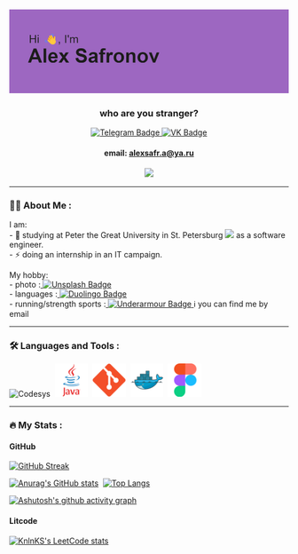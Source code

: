 ### 

<!--
**safroalex/safroalex** is a ✨ _special_ ✨ repository because its `README.md` (this file) appears on your GitHub profile.

Here are some ideas to get you started:

- 🔭 I’m currently working on ...
- 🌱 I’m currently learning ...
- 👯 I’m looking to collaborate on ...
- 🤔 I’m looking for help with ...
- 💬 Ask me about ....
- 📫 How to reach me: ...
- 😄 Pronouns: ...
- ⚡ Fun fact: ...
-->


<div id="header" align="center">
  
 <img src="https://github.com/safroalex/safroalex/blob/main/header.png" width="1500"/>
  
  <div id="badges" align="center">

  ### who are you stranger?
    
  <a href="https://t.me/safroalex">
    <img src="https://img.shields.io/badge/telegram-blue?logo=telegram&logoColor=white&style=for-the-badge" alt="Telegram Badge"/>
 </a>
  
  <a href="https://vk.com/safroalex">
    <img src="https://img.shields.io/badge/VK-blue?logo=VK&logoColor=white&style=for-the-badge" alt="VK Badge"/>
 </a>
  
  #### email: alexsafr.a@ya.ru
    
  <img src="https://media.giphy.com/media/5Hx5bfpf3ojCADpfxb/giphy.gif" width="1500"/>

 </div>
  
  ---
  
  <div id="about me" align="left">
  
  ### :man_technologist: About Me :
 I am:\
    - :telescope: studying at Peter the Great University in St. Petersburg  <img src="https://media.giphy.com/media/WUlplcMpOCEmTGBtBW/giphy.gif" width="30"> as a software engineer.\
    - :zap: doing an internship in an IT campaign.
    
 My hobby:\
    - photo  :<a href="https://unsplash.com/@safroalex">
    <img src="https://img.shields.io/badge/Unsplash-white?logo=Unsplash&logoColor=black&style=for-the-badge" alt="Unsplash Badge"/>
    </a>
    \
    - languages :<a href="https://www.duolingo.com/profile/alexsafr">
    <img src="https://img.shields.io/badge/Duolingo-green?logo=duolingo&logoColor=white&style=for-the-badge" alt="Duolingo Badge"/>
    </a>
    \
    - running/strength sports :<a href="https://www.mapmyrun.com/auth/login?next=%2Factivity_feed">
    <img src="https://img.shields.io/badge/underarmour-blue?logo=underarmour&logoColor=black&style=for-the-badge" alt="Underarmour Badge"/> 
    </a>   :information_source: you can find me by email
  </div>
  
  ---
  
  <div id="Languages and Tools" align="left">
  
   ### :hammer_and_wrench: Languages and Tools :

   <img src="https://github.com/safroalex/safroalex/blob/main/CoDeSys.png" title="Codesys" alt="Codesys" width="60" height="60"/>&nbsp;
   <img src="https://github.com/devicons/devicon/blob/master/icons/java/java-original-wordmark.svg" title="Java" alt="Java" width="60" height="60"/>&nbsp;
   <img src="https://github.com/devicons/devicon/blob/master/icons/git/git-original.svg" title="Git" alt="Git" width="60" height="60"/>&nbsp;
   <img src="https://github.com/devicons/devicon/blob/master/icons/docker/docker-original.svg" title="Docker" alt="Docker" width="60" height="60"/>&nbsp;
   <img src="https://github.com/devicons/devicon/blob/master/icons/figma/figma-original.svg" title="Figma" alt="Figma" width="60" height="60"/>&nbsp;
    
  </div>
  
  ---
  
   <div id="my stats1" align="left">
  
  ### :fire: My Stats :
  
  #### GitHub
   [![GitHub Streak](http://github-readme-streak-stats.herokuapp.com?user=safroalex&theme=buefy&mode=weekly)](https://git.io/streak-stats)
    
   </div>
  
   <div id="my stats2" align="left">
      
   [![Anurag's GitHub stats](https://github-readme-stats.vercel.app/api?username=safroalex&count_private=true&show_icons=true&theme=buefy&show_owner=true&hide=stars,contribs&custom_title)](https://github.com/anuraghazra/github-readme-stats)&nbsp;
   [![Top Langs](https://github-readme-stats.vercel.app/api/top-langs/?username=safroalex&layout=compact&theme=buefy&hide=Fortran,C,Pascal,Makefile,Batchfile,Shell)](https://github.com/anuraghazra/github-readme-stats)
      
   </div>
    
  <div id="my stats3" align="left">
    
   [![Ashutosh's github activity graph](https://github-readme-activity-graph.cyclic.app/graph?username=safroalex&theme=minimal)](https://github.com/ashutosh00710/github-readme-activity-graph)
    
   #### Litcode
   [![KnlnKS's LeetCode stats](https://leetcode-stats-six.vercel.app/api?username=alexsafr)](https://leetcode.com/alexsafr/)
    
  </div>
  
 </div>
  
